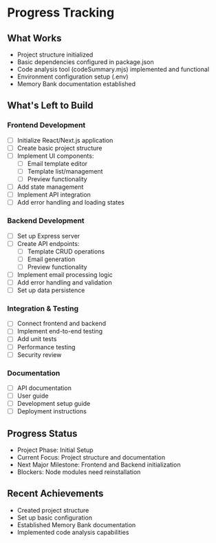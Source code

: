 # Progress Tracking

## What Works
- Project structure initialized
- Basic dependencies configured in package.json
- Code analysis tool (codeSummary.mjs) implemented and functional
- Environment configuration setup (.env)
- Memory Bank documentation established

## What's Left to Build

### Frontend Development
- [ ] Initialize React/Next.js application
- [ ] Create basic project structure
- [ ] Implement UI components:
  - [ ] Email template editor
  - [ ] Template list/management
  - [ ] Preview functionality
- [ ] Add state management
- [ ] Implement API integration
- [ ] Add error handling and loading states

### Backend Development
- [ ] Set up Express server
- [ ] Create API endpoints:
  - [ ] Template CRUD operations
  - [ ] Email generation
  - [ ] Preview functionality
- [ ] Implement email processing logic
- [ ] Add error handling and validation
- [ ] Set up data persistence

### Integration & Testing
- [ ] Connect frontend and backend
- [ ] Implement end-to-end testing
- [ ] Add unit tests
- [ ] Performance testing
- [ ] Security review

### Documentation
- [ ] API documentation
- [ ] User guide
- [ ] Development setup guide
- [ ] Deployment instructions

## Progress Status
- Project Phase: Initial Setup
- Current Focus: Project structure and documentation
- Next Major Milestone: Frontend and Backend initialization
- Blockers: Node modules need reinstallation

## Recent Achievements
- Created project structure
- Set up basic configuration
- Established Memory Bank documentation
- Implemented code analysis capabilities
